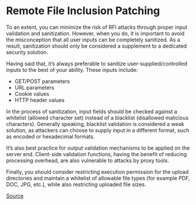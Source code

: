 # Remote File Inclusion Patching

To an extent, you can minimize the risk of RFI attacks through proper input validation and sanitization. However, when you do, it is important to avoid the misconception that all user inputs can be completely sanitized. As a result, sanitization should only be considered a supplement to a dedicated security solution.

Having said that, it’s always preferable to sanitize user-supplied/controlled inputs to the best of your ability. These inputs include:

* GET/POST parameters
* URL parameters
* Cookie values
* HTTP header values

In the process of sanitization, input fields should be checked against a whitelist \(allowed character set\) instead of a blacklist \(disallowed malicious characters\). Generally speaking, blacklist validation is considered a weak solution, as attackers can choose to supply input in a different format, such as encoded or hexadecimal formats.

It’s also best practice for output validation mechanisms to be applied on the server end. Client-side validation functions, having the benefit of reducing processing overhead, are also vulnerable to attacks by proxy tools.

Finally, you should consider restricting execution permission for the upload directories and maintain a whitelist of allowable file types \(for example PDF, DOC, JPG, etc.\), while also restricting uploaded file sizes.

[Source](https://www.imperva.com/learn/application-security/rfi-remote-file-inclusion/)

